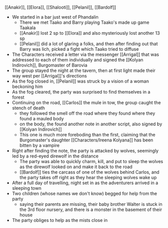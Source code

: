 [[Anakir]], [[Elora]], [[Shalooti]], [[Pelanil]], [[Bardolf]]

- We started in a bar just west of Phandalin
	- There we met Taako and Barry playing Taako's made up game Taakala
	- [[Anakir]] lost 2 sp to [[Elora]] and also mysteriously lost another 13 sp
	- [[Pelanil]] did a lot of glaring a folks, and then after finding out that Barry was lich, picked a fight which Taako tried to diffuse
- The Characters received a letter via the messenger [[Arrigal]] that was addressed to each of them individually and signed the [[Kolyan Indirovich]], Burgomaster of Barovia
- The group stayed the night at the tavern, then at first light made their way west per [[Arrigal]]'s directions
- As the fog closed in, [[Pelanil]] was struck by a vision of a woman beckoning him
- As the fog cleared, the party was surprised to find themselves in a forest
- Continuing on the road, [[Carlos]] the mule in tow, the group caught the stench of death
	- they followed the smell off the road where they found where they found a mauled body
	- on the body, the found another note in another script, also signed by [[Kolyan Indirovich]]
	- This one is much more foreboding than the first, claiming that the Burgomaster's daughter [[Characters/Ireena Kolyana]] has been bitten by a vampire
- Right after finding the note, the party is attacked by wolves, seemingly led by a red-eyed direwolf in the distance
	- The party was able to quickly charm, kill, and put to sleep the wolves as the direwolf looked on and make it back to the road
	- [[Bardolf]] ties the carcass of one of the wolves behind Carlos, and the party takes off right as they hear the sleeping wolves wake up 
- After a full day of travelling, night set in as the adventurers arrived in a sleeping town
- Two children (whose names we don't know) begged for help from the party
	- saying their parents are missing, their baby brother Walter is stuck in the 3rd floor nursery, and there is a monster in the basement of their house
- The party obliges to help as the mists close in